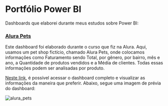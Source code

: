 # Portfólio Power BI

Dashboards que elaborei durante meus estudos sobre Power BI:

### [Alura Pets](https://github.com/gabrielalimas/Power_BI_Portfolio/tree/main/Dashboard%20Alura%20Pets)
Este dashboard foi elaborado durante o curso que fiz na Alura. Aqui, usamos um pet shop fictício, chamado Alura Pets, onde colocamos informações como Faturamento sendo Total, por gênero, por bairro, mês e ano, a Quantidade de produtos vendidos e a Média de clientes. Todas essas informações podem ser analisadas por produto.

[Neste link](https://app.powerbi.com/view?r=eyJrIjoiM2QyNTZjNDEtOWRhNS00ZjFiLWI2NmItNjQ0ZTA3NjZlNjIxIiwidCI6ImMxMWI5YjM3LTEyODEtNGVjOS1iYmY4LTc3YjgyMDhkZjhkYiJ9), é possível acessar o dashboard completo e visualizar as informações da maneira que preferir. Abaixo, segue uma imagem de prévia do dashboard:

![alura_pets](https://github.com/gabrielalimas/Power_BI_Portfolio/assets/156544059/0b9cc20e-30bc-487a-983f-a361c669b3a7)

